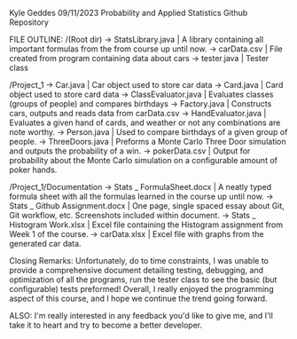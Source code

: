 Kyle Geddes
09/11/2023
Probability and Applied Statistics Github Repository

FILE OUTLINE:
/(Root dir)
-> StatsLibrary.java | A library containing all important formulas from the from course up until now.
-> carData.csv | File created from program containing data about cars
-> tester.java | Tester class

/Project_1
-> Car.java | Car object used to store car data
-> Card.java | Card object used to store card data
-> ClassEvaluator.java | Evaluates classes (groups of people) and compares birthdays
-> Factory.java | Constructs cars, outputs and reads data from carData.csv
-> HandEvaluator.java | Evaluates a given hand of cards, and weather or not any combinations are note worthy.
-> Person.java | Used to compare birthdays of a given group of people.
-> ThreeDoors.java | Preforms a Monte Carlo Three Door simulation and outputs the probability of a win.
-> pokerData.csv | Output for probability about the Monte Carlo simulation on a configurable amount of poker hands.

/Project_1/Documentation
-> Stats _ FormulaSheet.docx | A neatly typed formula sheet with all the formulas learned in the course up until now.
-> Stats _ Github Assignment.docx | One page, single spaced essay about Git, Git workflow, etc. Screenshots included within document.
-> Stats _ Histogram Work.xlsx | Excel file containing the Histogram assignment from Week 1 of the course.
-> carData.xlsx | Excel file with graphs from the generated car data.

Closing Remarks:
Unfortunately, do to time constraints, I was unable to provide a comprehensive document detailing testing, debugging, and optimization of all the programs, run the tester class to see the basic (but configurable) tests preformed!
Overall, I really enjoyed the programming aspect of this course, and I hope we continue the trend going forward.

ALSO: I'm really interested in any feedback you'd like to give me, and I'll take it to heart and try to become a better developer.